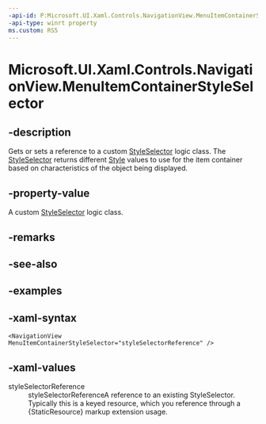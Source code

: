 ```yaml
---
-api-id: P:Microsoft.UI.Xaml.Controls.NavigationView.MenuItemContainerStyleSelector
-api-type: winrt property
ms.custom: RS5
---
```

<!-- Property syntax.
public StyleSelector MenuItemContainerStyleSelector { get;  set; }
-->

# Microsoft.UI.Xaml.Controls.NavigationView.MenuItemContainerStyleSelector



## -description

Gets or sets a reference to a custom [StyleSelector](/uwp/api/windows.ui.xaml.controls.styleselector) logic class. The [StyleSelector](/uwp/api/windows.ui.xaml.controls.styleselector) returns different [Style](/uwp/api/windows.ui.xaml.style) values to use for the item container based on characteristics of the object being displayed.



## -property-value

A custom [StyleSelector](/uwp/api/windows.ui.xaml.controls.styleselector) logic class.



## -remarks



## -see-also



## -examples



## -xaml-syntax

```xaml
<NavigationView MenuItemContainerStyleSelector="styleSelectorReference" />
```



## -xaml-values

<dl><dt>styleSelectorReference</dt><dd>styleSelectorReferenceA reference to an existing StyleSelector. Typically this is a keyed resource, which you reference through a {StaticResource} markup extension usage.</dd>
</dl>



